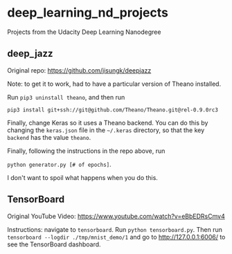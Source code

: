 # deep_learning_nd_projects
Projects from the Udacity Deep Learning Nanodegree

## deep_jazz

Original repo: https://github.com/jisungk/deepjazz

Note: to get it to work, had to have a particular version of Theano installed.

Run `pip3 uninstall theano`, and then run

`pip3 install git+ssh://git@github.com/Theano/Theano.git@rel-0.9.0rc3`

Finally, change Keras so it uses a Theano backend. You can do this by changing
the `keras.json` file in the `~/.keras` directory, so that the key `backend`
has the value `theano`.

Finally, following the instructions in the repo above, run

`python generator.py [# of epochs]`.

I don't want to spoil what happens when you do this.

## TensorBoard

Original YouTube Video: https://www.youtube.com/watch?v=eBbEDRsCmv4

Instructions: navigate to `tensorboard`. Run `python tensorboard.py`. Then run
`tensorboard --logdir ./tmp/mnist_demo/1` and go to http://127.0.0.1:6006/ to
see the TensorBoard dashboard.
